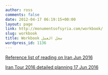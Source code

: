 ```yaml
---
author: ross
comments: false
date: 2012-04-17 06:19:15+00:00
layout: page
link: http://monumentsofsyria.com/workbook/
slug: workbook
title: Workbook سجل العمل
wordpress_id: 1136
---
```


[Reference list of reading on Iran Jun 2016](http://monumentsofsyria.com/workbook/information-for-iran-tour-2016/attachment/reference-list-of-reading-on-iran-jun-2016/)

[Iran Tour 2016 detailed planning 17 Jun 2016](http://monumentsofsyria.com/workbook/attachment/iran-tour-2016-detailed-planning-17-jun-2016/)
